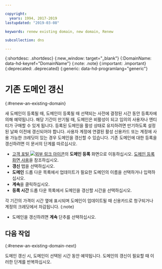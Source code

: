 ```yaml
---

copyright:
  years: 1994, 2017-2019
lastupdated: "2019-03-08"

keywords: renew existing domain, new domain, Renew

subcollection: dns

---
```


{:shortdesc: .shortdesc}
{:new_window: target="_blank"}
{:DomainName: data-hd-keyref="DomainName"}
{:note: .note}
{:important: .important}
{:deprecated: .deprecated}
{:generic: data-hd-programlang="generic"}

# 기존 도메인 갱신
{:#renew-an-existing-domain}

새 도메인이 등록될 때, 도메인이 등록될 때 선택되는 사전에 결정된 시간 동안 등록자에 의해 예약됩니다. 해당 기간이 만기될 때, 도메인은 비활성이 되고 임의의 사용자나 엔티티가 구매할 수 있게 됩니다. 등록된 도메인을 활성 상태로 유지하려면 만기하도록 설정된 날짜 이전에 갱신되어야 합니다. 사용자 계정에 연결된 활성 신용카드 또는 계정에 사용 가능한 크레딧이 있는 경우 도메인을 갱신할 수 있습니다. 기존 도메인에 대한 등록을 갱신하려면 이 문서의 단계를 따르십시오.

* [고객 포털 ![외부 링크 아이콘](../../icons/launch-glyph.svg "외부 링크 아이콘")](https://{DomainName}/)의 **도메인 등록** 화면으로 이동하십시오. [도메인 등록 화면 사용](/docs/infrastructure/dns?topic=dns-how-to-use-the-domain-registration-screen)을 참조하십시오.
* **갱신** 탭을 선택하십시오.
* **도메인** 드롭 다운 목록에서 업데이트가 필요한 도메인의 이름을 선택하거나 입력하십시오.
* **계속**을 클릭하십시오.
* **등록 시간** 드롭 다운 목록에서 도메인을 갱신할 시간을 선택하십시오.

각 기간의 가격이 시간 옆에 표시되며 도메인이 업데이트될 때 신용카드로 청구되거나 계정의 크레딧에서 차감됩니다.
{:note}

* 도메인을 갱신하려면 **계속** 단추를 선택하십시오.

## 다음 작업
{:#renew-an-existing-domain-next}

도메인 갱신 시, 도메인이 선택된 시간 동안 예약됩니다. 도메인의 갱신이 필요할 때 이러한 단계를 반복하십시오.
